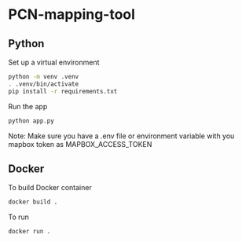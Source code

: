 # PCN-mapping-tool

## Python

Set up a virtual environment

```bash
python -m venv .venv
. .venv/bin/activate
pip install -r requirements.txt
```

Run the app

```bash
python app.py
```

Note: Make sure you have a .env file or environment variable with you mapbox token as MAPBOX_ACCESS_TOKEN

## Docker

To build Docker container

```bash
docker build .
```

To run

```bash
docker run .
```
